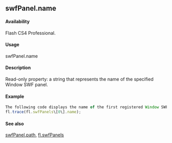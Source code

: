## swfPanel.name

#### Availability

Flash CS4 Professional.

#### Usage

swfPanel.name

#### Description

Read-only property: a string that represents the name of the specified Window SWF panel.

#### Example

```javascript
The following code displays the name of the first registered Window SWF panel in the Output panel:
fl.trace(fl.swfPanels\[0\].name);

```
#### See also

[swfPanel.path](#!wielmic/developers-animatesdk-docs/test/swfPanel_object/swfPane4.md), [fl.swfPanels](#!wielmic/developers-animatesdk-docs/test/flash_object_(fl)/fl74.md)

<span id="swfPanel.path" class="anchor"></span>
